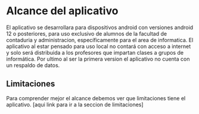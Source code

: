 # Alcance del aplicativo
El aplicativo se desarrollara para dispositivos android con versiones android 12 o posteriores, para uso exclusivo de alumnos de la facultad de contaduria y administracion, específicamente para el area de informatica. 
El aplicativo al estar pensado para uso local no contará con acceso a internet y solo será distribuida a los profesores que impartan clases a grupos de 
informática. Por ultimo al ser la primera version el aplicativo no cuenta con un respaldo de datos.

## Limitaciones 

Para comprender mejor el alcance debemos ver que limitaciones tiene el aplicativo. [aqui link para ir a la seccion de limitaciones]
